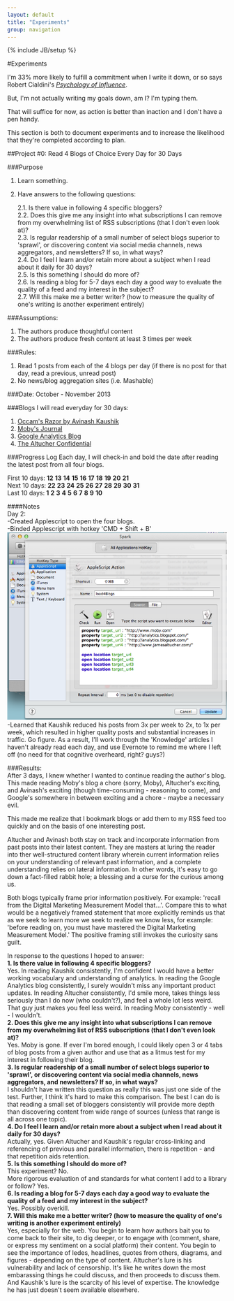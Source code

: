 ```yaml
---
layout: default
title: "Experiments"
group: navigation
---
```

{% include JB/setup %}

#Experiments

I'm 33% more likely to fulfill a commitment when I write it down, or so says Robert Cialdini's [_Psychology of Influence_](http://www.amazon.com/Influence-Psychology-Persuasion-Business-Essentials/dp/006124189X). 

But, I'm not actually writing my goals down, am I? I'm typing them.  

That will suffice for now, as action is better than inaction and I don't have a pen handy.  

This section is both to document experiments and to increase the likelihood that they're completed according to plan.  

##Project #0: Read 4 Blogs of Choice Every Day for 30 Days  

###Purpose
1. Learn something.  
2. Have answers to the following questions:  

      2.1. Is there value in following 4 specific bloggers?  
    2.2. Does this give me any insight into what subscriptions I can remove from my overwhelming list of RSS subscriptions (that I don't even look at)?  
    2.3. Is regular readership of a small number of select blogs superior to 'sprawl', or discovering content via social media channels, news aggregators, and newsletters? If so, in what ways?  
    2.4. Do I feel I learn and/or retain more about a subject when I read about it daily for 30 days?  
    2.5. Is this something I should do more of?  
    2.6. Is reading a blog for 5-7 days each day a good way to evaluate the quality of a feed and my interest in the subject?  
    2.7. Will this make me a better writer?  (how to measure the quality of one's writing is another experiment entirely)  

###Assumptions:
1. The authors produce thoughtful content  
2. The authors produce fresh content at least 3 times per week  

###Rules:
1. Read 1 posts from each of the 4 blogs per day (if there is no post for that day, read a previous, unread post)
2. No news/blog aggregation sites  (i.e. Mashable)  

###Date: October - November 2013  

###Blogs I will read everyday for 30 days:  
1. [Occam's Razor by Avinash Kaushik](http://www.kaushik.net/avinash/)
2. [Moby's Journal](http://www.moby.com/journal)
3. [Google Analytics Blog](http://analytics.blogspot.com/)
4. [The Altucher Confidential](http://www.jamesaltucher.com/)

###Progress Log
Each day, I will check-in and bold the date after reading the latest post from all four blogs.  

First 10 days: **12** **13** **14** **15** **16** **17** **18** **19** **20** **21**  
Next 10 days: **22** **23** **24** **25** **26** **27** **28** **29** **30** **31**  
Last 10 days: **1** **2** **3** **4** **5** **6** **7** **8** **9** **10**  

####Notes  
Day 2:  
-Created Applescript to open the four blogs.  
-Binded Applescript with hotkey 'CMD + Shift + B'  
![Open Four Blogs Script](/assets/images/script-open-blogs.png)
-Learned that Kaushik reduced his posts from 3x per week to 2x, to 1x per week, which resulted in higher quality posts and substantial increases in traffic. Go figure. As a result, I'll work through the 'Knowledge' articles I haven't already read each day, and use Evernote to remind me where I left off (no need for that cognitive overheard, right? guys?)  

###Results:  
After 3 days, I knew whether I wanted to continue reading the author's blog. This made reading Moby's blog a chore (sorry, Moby), Altucher's exciting, and Avinash's exciting (though time-consuming - reasoning to come), and Google's somewhere in between exciting and a chore - maybe a necessary evil.  


This made me realize that I bookmark blogs or add them to my RSS feed too quickly and on the basis of one interesting post.

Altucher and Avinash both stay on track and incorporate information from past posts into their latest content. They are masters at luring the reader into ther well-structured content library wherein current information relies on your understanding of relevant past information, and a complete understanding relies on lateral information. In other words, it's easy to go down a fact-filled rabbit hole; a blessing and a curse for the curious among us.

Both blogs typically frame prior information positively. For example: 'recall from the Digital Marketing Measurement Model that...'. Compare this to what would be a negatively framed statement that more explicitly reminds us that as we seek to learn more we seek to realize we know less, for example: 'before reading on, you must have mastered the Digital Marketing Measurement Model.' The positive framing still invokes the curiosity sans guilt. 

In response to the questions I hoped to answer:    
**1. Is there value in following 4 specific bloggers?**    
Yes. In reading Kaushik consistently, I'm confident I would have a better working vocabulary and understanding of analytics. In reading the Google Analytics blog consistently, I surely wouldn't miss any important product updates. In reading Altucher consistently, I'd smile more, takes things less seriously than I do now (who couldn't?), and feel a whole lot less weird. That guy just makes you feel less weird. In reading Moby consistently - well - I wouldn't.  
**2. Does this give me any insight into what subscriptions I can remove from my overwhelming list of RSS subscriptions (that I don't even look at)?**    
Yes. Moby is gone. If ever I'm bored enough, I could likely open 3 or 4 tabs of blog posts from a given author and use that as a litmus test for my interest in following their blog.  
**3. Is regular readership of a small number of select blogs superior to 'sprawl', or discovering content via social media channels, news aggregators, and newsletters? If so, in what ways?**    
I shouldn't have written this question as really this was just one side of the test. Further, I think it's hard to make this comparison. The best I can do is that reading a small set of bloggers consistently will provide more depth than discovering content from wide range of sources (unless that range is all across one topic).  
**4. Do I feel I learn and/or retain more about a subject when I read about it daily for 30 days?**    
Actually, yes. Given Altucher and Kaushik's regular cross-linking and referencing of previous and parallel information, there is repetition - and that repetition aids retention.  
**5. Is this something I should do more of?**    
This experiment? No.  
More rigorous evaluation of and standards for what content I add to a library or follow? Yes.  
**6. Is reading a blog for 5-7 days each day a good way to evaluate the quality of a feed and my interest in the subject?**    
Yes. Possibly overkill.  
**7. Will this make me a better writer? (how to measure the quality of one's writing is another experiment entirely)**    
Yes, especially for the web. You begin to learn how authors bait you to come back to their site, to dig deeper, or to engage with (comment, share, or express my sentiment on a social platform) their content. You begin to see the importance of ledes, headlines, quotes from others, diagrams, and figures - depending on the type of content. Altucher's lure is his vulnerability and lack of censorship. It's like he writes down the most embarassing things he could discuss, and then proceeds to discuss them. And Kaushik's lure is the scarcity of his level of expertise. The knowledge he has just doesn't seem available elsewhere.  

<a href="https://plus.google.com/+VincentBarr0?rel=author"></a>